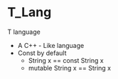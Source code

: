 # T_Lang
T language
- A C++ - Like language
- Const by default
  - String x == const String x
  - mutable String x == String x
